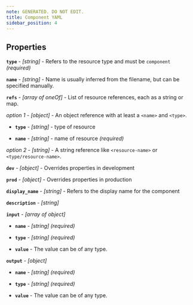 ```yaml
---
note: GENERATED. DO NOT EDIT.
title: Component YAML
sidebar_position: 4
---
```




## Properties


**`type`**  - _[string]_ - Refers to the resource type and must be `component`  _(required)_

**`name`**  - _[string]_ - Name is usually inferred from the filename, but can be specified manually. 

**`refs`**  - _[array of oneOf]_ - List of resource references, each as a string or map. 

  *option 1* - _[object]_ - An object reference with at least a `<name>` and `<type>`.

  - **`type`**  - _[string]_ - type of resource 

  - **`name`**  - _[string]_ - name of resource  _(required)_

  *option 2* - _[string]_ - A string reference like `<resource-name>` or `<type/resource-name>`.

**`dev`**  - _[object]_ - Overrides properties in development 

**`prod`**  - _[object]_ - Overrides properties in production 

**`display_name`**  - _[string]_ - Refers to the display name for the component 

**`description`**  - _[string]_  

**`input`**  - _[array of object]_  

  - **`name`**  - _[string]_   _(required)_

  - **`type`**  - _[string]_   _(required)_

  - **`value`**  - The value can be of any type. 

**`output`**  - _[object]_  

  - **`name`**  - _[string]_   _(required)_

  - **`type`**  - _[string]_   _(required)_

  - **`value`**  - The value can be of any type. 
